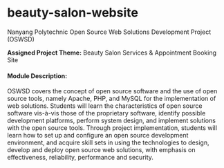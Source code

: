 # beauty-salon-website
Nanyang Polytechnic Open Source Web Solutions Development Project (OSWSD)

**Assigned Project Theme:** Beauty Salon Services & Appointment Booking Site

#### Module Description:
OSWSD covers the concept of open source software and the use of open source tools, namely Apache, PHP, and MySQL for the implementation of web solutions. Students will learn the characteristics of open source software vis-à-vis those of the proprietary software, identify possible development platforms, perform system design, and implement solutions with the open source tools. Through project implementation, students will learn how to set up and configure an open source development environment, and acquire skill sets in using the technologies to design, develop and deploy open source web solutions, with emphasis on effectiveness, reliability, performance and security.
